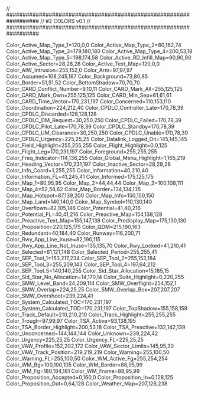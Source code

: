 // ##################################################################
//                 #2 COLORS v0.1
// ##################################################################

Color_Active_Map_Type_1=120,0,0
Color_Active_Map_Type_2=80,162,74
Color_Active_Map_Type_3=179,180,180
Color_Active_Map_Type_4=200,53,18
Color_Active_Map_Type_5=198,174,58
Color_Active_RD_Infill_Map=90,90,90
Color_Active_Sector=28,28,28
Color_Active_Text_Map=120,0,0
Color_AIW_Intrusion=255,152,0
Color_Arm=97,97,97
Color_Assumed=108,245,167
Color_Background=73,80,85
Color_Border=51,51,52
Color_BottomShadow=70,70,70
Color_CARD_Conflict_Number=9,10,11
Color_CARD_Mark_All=255,125,125
Color_CARD_Mark_Own=255,125,125
Color_CARD_Min_Sep=61,61,61
Color_CARD_Time_Vector=170,231,197
Color_Concerned=110,153,110
Color_Coordination=224,212,40
Color_CPDLC_Controller_Late=170,78,39
Color_CPDLC_Discarded=128,128,128
Color_CPDLC_DM_Request=30,250,250
Color_CPDLC_Failed=170,78,39
Color_CPDLC_Pilot_Late=170,78,39
Color_CPDLC_Standby=170,78,39
Color_CPDLC_UM_Clearance=30,250,250
Color_CPDLC_Unable=170,78,39
Color_CPDLC_Urgency=225,25,25
Color_Datalink_Logged_On=145,145,145
Color_Field_Highlight=255,255,255
Color_Flight_Highlight=0,0,125
Color_Flight_Leg=170,231,197
Color_Foreground=255,255,255
Color_Freq_Indicator=114,136,255
Color_Global_Menu_Highlight=1,165,219
Color_Heading_Vector=170,231,197
Color_Inactive_Sector=28,28,28
Color_Info_Coord=1,255,255
Color_Information=40,210,40
Color_Information_FL=41,245,41
Color_Informed=175,125,175
Color_Map_1=80,95,95
Color_Map_2=44,44,44
Color_Map_3=100,108,111
Color_Map_4=52,58,62
Color_Map_Border=134,134,135
Color_Map_Hotspot=87,139,200
Color_Map_Info=150,150,150
Color_Map_Land=140,140,0
Color_Map_Symbol=110,130,140
Color_Overflown=82,105,146
Color_Potential=41,40,216
Color_Potential_FL=40,41,216
Color_Preactive_Map=154,138,128
Color_Preactive_Text_Map=155,147,138
Color_Predisplay_Map=175,130,130
Color_Proposition=220,125,175
Color_QDM=215,190,163
Color_Redundant=40,184,40
Color_Runway=116,200,71
Color_Rwy_App_Line_Inuse=82,190,115
Color_Rwy_App_Line_Not_Inuse=135,135,70
Color_Rwy_Locked=41,210,41
Color_Selected=61,121,148
Color_Selected_Period=255,255,41
Color_SEP_Tool_1=153,217,234
Color_SEP_Tool_2=255,153,184
Color_SEP_Tool_3=255,209,143
Color_SEP_Tool_4=197,64,212
Color_SEP_Tool_5=140,140,255
Color_Sid_Star_Allocation=15,185,15
Color_Sid_Star_No_Allocation=14,170,14
Color_Suite_Highlight=0,220,255
Color_SMW_Level_Band=24,209,114
Color_SMW_Overflight=254,152,1
Color_SMW_Overlap=224,25,25
Color_SMW_Overlap_Box=207,207,207
Color_SMW_Overshoot=239,224,41
Color_System_Calculated_TOC=170,231,197
Color_System_Calculated_TOD=170,231,197
Color_TopShadow=155,158,159
Color_Track_Default=210,210,210
Color_Track_Highlight=255,255,255
Color_Trough=97,99,97
Color_TSA_Active=93,138,195
Color_TSA_Border_Highlight=200,53,18
Color_TSA_Preactive=132,142,139
Color_Unconcerned=144,144,144
Color_Unknown=239,224,42
Color_Urgency=225,25,25
Color_Urgency_FL=225,25,25
Color_VAW_Profile=152,202,172
Color_VAW_Sector_Limits=145,95,30
Color_VAW_Track_Position=219,219,219
Color_Warning=255,100,50
Color_Warning_FL=255,100,50
Color_WM_Active_Fg=255,254,254
Color_WM_Bg=100,100,105
Color_WM_Border=88,95,99
Color_WM_Fg=180,184,181
Color_WM_Frame=88,95,99
Color_Proposition_Accepted=0,160,0
Color_Proposition_In=0,128,125
Color_Proposition_Out=0,64,128
Color_Weather_Map=207,128,238
